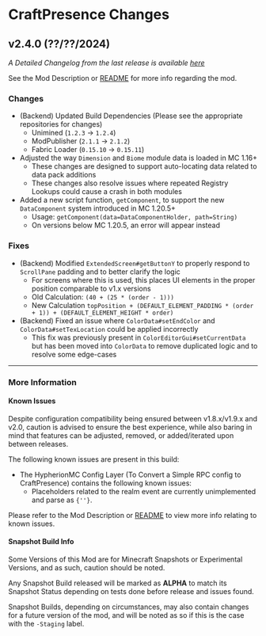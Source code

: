 # CraftPresence Changes

## v2.4.0 (??/??/2024)

_A Detailed Changelog from the last release is
available [here](https://gitlab.com/CDAGaming/CraftPresence/-/compare/release%2Fv2.3.9...release%2Fv2.4.0)_

See the Mod Description or [README](https://gitlab.com/CDAGaming/CraftPresence) for more info regarding the mod.

### Changes

* (Backend) Updated Build Dependencies (Please see the appropriate repositories for changes)
    * Unimined (`1.2.3` -> `1.2.4`)
    * ModPublisher (`2.1.1` -> `2.1.2`)
    * Fabric Loader (`0.15.10` -> `0.15.11`)
* Adjusted the way `Dimension` and `Biome` module data is loaded in MC 1.16+
    * These changes are designed to support auto-locating data related to data pack additions
    * These changes also resolve issues where repeated Registry Lookups could cause a crash in both modules
* Added a new script function, `getComponent`, to support the new `DataComponent` system introduced in MC 1.20.5+
    * Usage: `getComponent(data=DataComponentHolder, path=String)`
    * On versions below MC 1.20.5, an error will appear instead

### Fixes

* (Backend) Modified `ExtendedScreen#getButtonY` to properly respond to `ScrollPane` padding and to better clarify the
  logic
    * For screens where this is used, this places UI elements in the proper position comparable to v1.x versions
    * Old Calculation: `(40 + (25 * (order - 1)))`
    * New Calculation `topPosition + (DEFAULT_ELEMENT_PADDING * (order + 1)) + (DEFAULT_ELEMENT_HEIGHT * order)`
* (Backend) Fixed an issue where `ColorData#setEndColor` and `ColorData#setTexLocation` could be applied incorrectly
    * This fix was previously present in `ColorEditorGui#setCurrentData` but has been moved into `ColorData` to remove
      duplicated logic and to resolve some edge-cases

___

### More Information

#### Known Issues

Despite configuration compatibility being ensured between v1.8.x/v1.9.x and v2.0,
caution is advised to ensure the best experience, while also baring in mind that features can be adjusted, removed, or
added/iterated upon between releases.

The following known issues are present in this build:

* The HypherionMC Config Layer (To Convert a Simple RPC config to CraftPresence) contains the following known issues:
    * Placeholders related to the realm event are currently unimplemented and parse as `{''}`.

Please refer to the Mod Description or [README](https://gitlab.com/CDAGaming/CraftPresence) to view more info relating
to known issues.

#### Snapshot Build Info

Some Versions of this Mod are for Minecraft Snapshots or Experimental Versions, and as such, caution should be noted.

Any Snapshot Build released will be marked as **ALPHA** to match its Snapshot Status depending on tests done before
release
and issues found.

Snapshot Builds, depending on circumstances, may also contain changes for a future version of the mod, and will be noted
as so if this is the case with the `-Staging` label.
